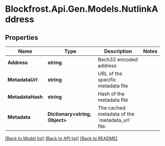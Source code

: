 # Blockfrost.Api.Gen.Models.NutlinkAddress
## Properties

Name | Type | Description | Notes
------------ | ------------- | ------------- | -------------
**Address** | **string** | Bech32 encoded address | 
**MetadataUrl** | **string** | URL of the specific metadata file | 
**MetadataHash** | **string** | Hash of the metadata file | 
**Metadata** | **Dictionary&lt;string, Object&gt;** | The cached metadata of the &#x60;metadata_url&#x60; file. | 

[[Back to Model list]](../README.md#documentation-for-models) [[Back to API list]](../README.md#documentation-for-api-endpoints) [[Back to README]](../README.md)

